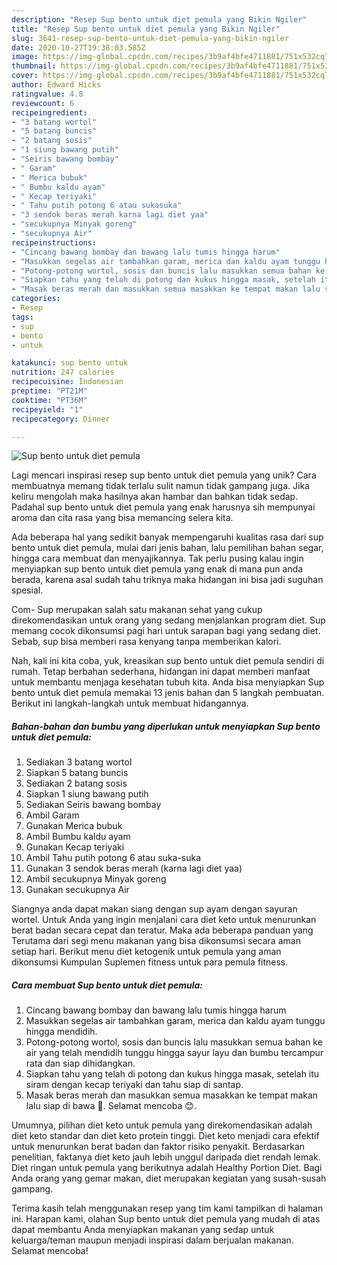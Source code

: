 ```yaml
---
description: "Resep Sup bento untuk diet pemula yang Bikin Ngiler"
title: "Resep Sup bento untuk diet pemula yang Bikin Ngiler"
slug: 3641-resep-sup-bento-untuk-diet-pemula-yang-bikin-ngiler
date: 2020-10-27T19:38:03.585Z
image: https://img-global.cpcdn.com/recipes/3b9af4bfe4711881/751x532cq70/sup-bento-untuk-diet-pemula-foto-resep-utama.jpg
thumbnail: https://img-global.cpcdn.com/recipes/3b9af4bfe4711881/751x532cq70/sup-bento-untuk-diet-pemula-foto-resep-utama.jpg
cover: https://img-global.cpcdn.com/recipes/3b9af4bfe4711881/751x532cq70/sup-bento-untuk-diet-pemula-foto-resep-utama.jpg
author: Edward Hicks
ratingvalue: 4.8
reviewcount: 6
recipeingredient:
- "3 batang wortol"
- "5 batang buncis"
- "2 batang sosis"
- "1 siung bawang putih"
- "Seiris bawang bombay"
- " Garam"
- " Merica bubuk"
- " Bumbu kaldu ayam"
- " Kecap teriyaki"
- " Tahu putih potong 6 atau sukasuka"
- "3 sendok beras merah karna lagi diet yaa"
- "secukupnya Minyak goreng"
- "secukupnya Air"
recipeinstructions:
- "Cincang bawang bombay dan bawang lalu tumis hingga harum"
- "Masukkan segelas air tambahkan garam, merica dan kaldu ayam tunggu hingga mendidih."
- "Potong-potong wortol, sosis dan buncis lalu masukkan semua bahan ke air yang telah mendidih tunggu hingga sayur layu dan bumbu tercampur rata dan siap dihidangkan."
- "Siapkan tahu yang telah di potong dan kukus hingga masak, setelah itu siram dengan kecap teriyaki dan tahu siap di santap."
- "Masak beras merah dan masukkan semua masakkan ke tempat makan lalu siap di bawa 🙂. Selamat mencoba 😊."
categories:
- Resep
tags:
- sup
- bento
- untuk

katakunci: sup bento untuk 
nutrition: 247 calories
recipecuisine: Indonesian
preptime: "PT21M"
cooktime: "PT36M"
recipeyield: "1"
recipecategory: Dinner

---
```



![Sup bento untuk diet pemula](https://img-global.cpcdn.com/recipes/3b9af4bfe4711881/751x532cq70/sup-bento-untuk-diet-pemula-foto-resep-utama.jpg)

Lagi mencari inspirasi resep sup bento untuk diet pemula yang unik? Cara membuatnya memang tidak terlalu sulit namun tidak gampang juga. Jika keliru mengolah maka hasilnya akan hambar dan bahkan tidak sedap. Padahal sup bento untuk diet pemula yang enak harusnya sih mempunyai aroma dan cita rasa yang bisa memancing selera kita.

Ada beberapa hal yang sedikit banyak mempengaruhi kualitas rasa dari sup bento untuk diet pemula, mulai dari jenis bahan, lalu pemilihan bahan segar, hingga cara membuat dan menyajikannya. Tak perlu pusing kalau ingin menyiapkan sup bento untuk diet pemula yang enak di mana pun anda berada, karena asal sudah tahu triknya maka hidangan ini bisa jadi suguhan spesial.

Com- Sup merupakan salah satu makanan sehat yang cukup direkomendasikan untuk orang yang sedang menjalankan program diet. Sup memang cocok dikonsumsi pagi hari untuk sarapan bagi yang sedang diet. Sebab, sup bisa memberi rasa kenyang tanpa memberikan kalori.


Nah, kali ini kita coba, yuk, kreasikan sup bento untuk diet pemula sendiri di rumah. Tetap berbahan sederhana, hidangan ini dapat memberi manfaat untuk membantu menjaga kesehatan tubuh kita. Anda bisa menyiapkan Sup bento untuk diet pemula memakai 13 jenis bahan dan 5 langkah pembuatan. Berikut ini langkah-langkah untuk membuat hidangannya.

<!--inarticleads1-->

##### Bahan-bahan dan bumbu yang diperlukan untuk menyiapkan Sup bento untuk diet pemula:

1. Sediakan 3 batang wortol
1. Siapkan 5 batang buncis
1. Sediakan 2 batang sosis
1. Siapkan 1 siung bawang putih
1. Sediakan Seiris bawang bombay
1. Ambil  Garam
1. Gunakan  Merica bubuk
1. Ambil  Bumbu kaldu ayam
1. Gunakan  Kecap teriyaki
1. Ambil  Tahu putih potong 6 atau suka-suka
1. Gunakan 3 sendok beras merah (karna lagi diet yaa)
1. Ambil secukupnya Minyak goreng
1. Gunakan secukupnya Air


Siangnya anda dapat makan siang dengan sup ayam dengan sayuran wortel. Untuk Anda yang ingin menjalani cara diet keto untuk menurunkan berat badan secara cepat dan teratur. Maka ada beberapa panduan yang Terutama dari segi menu makanan yang bisa dikonsumsi secara aman setiap hari. Berikut menu diet ketogenik untuk pemula yang aman dikonsumsi Kumpulan Suplemen fitness untuk para pemula fitness. 

<!--inarticleads2-->

##### Cara membuat Sup bento untuk diet pemula:

1. Cincang bawang bombay dan bawang lalu tumis hingga harum
1. Masukkan segelas air tambahkan garam, merica dan kaldu ayam tunggu hingga mendidih.
1. Potong-potong wortol, sosis dan buncis lalu masukkan semua bahan ke air yang telah mendidih tunggu hingga sayur layu dan bumbu tercampur rata dan siap dihidangkan.
1. Siapkan tahu yang telah di potong dan kukus hingga masak, setelah itu siram dengan kecap teriyaki dan tahu siap di santap.
1. Masak beras merah dan masukkan semua masakkan ke tempat makan lalu siap di bawa 🙂. Selamat mencoba 😊.


Umumnya, pilihan diet keto untuk pemula yang direkomendasikan adalah diet keto standar dan diet keto protein tinggi. Diet keto menjadi cara efektif untuk menurunkan berat badan dan faktor risiko penyakit. Berdasarkan penelitian, faktanya diet keto jauh lebih unggul daripada diet rendah lemak. Diet ringan untuk pemula yang berikutnya adalah Healthy Portion Diet. Bagi Anda orang yang gemar makan, diet merupakan kegiatan yang susah-susah gampang. 

Terima kasih telah menggunakan resep yang tim kami tampilkan di halaman ini. Harapan kami, olahan Sup bento untuk diet pemula yang mudah di atas dapat membantu Anda menyiapkan makanan yang sedap untuk keluarga/teman maupun menjadi inspirasi dalam berjualan makanan. Selamat mencoba!
